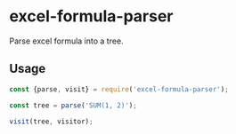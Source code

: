 # excel-formula-parser

Parse excel formula into a tree.

## Usage

```js
const {parse, visit} = require('excel-formula-parser');

const tree = parse('SUM(1, 2)');

visit(tree, visitor);
```
